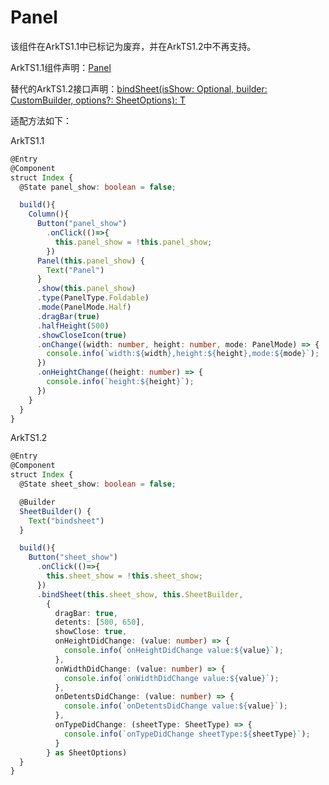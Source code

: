 # Panel

该组件在ArkTS1.1中已标记为废弃，并在ArkTS1.2中不再支持。

ArkTS1.1组件声明：[Panel](../reference/apis-arkui/arkui-ts/ts-container-panel.md)

替代的ArkTS1.2接口声明：[bindSheet(isShow: Optional<boolean>, builder: CustomBuilder, options?: SheetOptions): T](../reference/apis-arkui/arkui-ts/ts-universal-attributes-sheet-transition.md#bindsheet)

适配方法如下：

ArkTS1.1

<!--code_no_check-->
```ts
@Entry
@Component
struct Index {
  @State panel_show: boolean = false;

  build(){
    Column(){
      Button("panel_show")
        .onClick(()=>{
          this.panel_show = !this.panel_show;
        })
      Panel(this.panel_show) {
        Text("Panel")
      }
      .show(this.panel_show)
      .type(PanelType.Foldable)
      .mode(PanelMode.Half)
      .dragBar(true)
      .halfHeight(500)
      .showCloseIcon(true)
      .onChange((width: number, height: number, mode: PanelMode) => {
        console.info(`width:${width},height:${height},mode:${mode}`);
      })
      .onHeightChange((height: number) => {
        console.info(`height:${height}`);
      })
    }
  }
}
```

ArkTS1.2

<!--code_no_check-->
```ts
@Entry
@Component
struct Index {
  @State sheet_show: boolean = false;

  @Builder
  SheetBuilder() {
    Text("bindsheet")
  }

  build(){
    Button("sheet_show")
      .onClick(()=>{
        this.sheet_show = !this.sheet_show;
      })
      .bindSheet(this.sheet_show, this.SheetBuilder,
        {
          dragBar: true,
          detents: [500, 650],
          showClose: true,
          onHeightDidChange: (value: number) => {
            console.info(`onHeightDidChange value:${value}`);
          },
          onWidthDidChange: (value: number) => {
            console.info(`onWidthDidChange value:${value}`);
          },
          onDetentsDidChange: (value: number) => {
            console.info(`onDetentsDidChange value:${value}`);
          },
          onTypeDidChange: (sheetType: SheetType) => {
            console.info(`onTypeDidChange sheetType:${sheetType}`);
          }
        } as SheetOptions)
  }
}
```